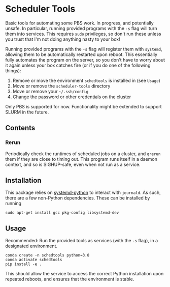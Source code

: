 # Scheduler Tools

Basic tools for automating some PBS work. In progress, and potentially unsafe. In particular, running provided 
programs with the `-s` flag will turn them into services. This requires `sudo` privileges, so don't run these unless
you trust that I'm not doing anything nasty to your box!

Running provided programs with the `-s` flag will register them with `systemd`, allowing them to be automatically 
restarted upon reboot. This essentially fully automates the program on the server, so you don't have to worry about 
it again unless your box catches fire (or if you do one of the following things):

1. Remove or move the environment `schedtools` is installed in (see `Usage`)
2. Move or remove the `scheduler-tools` directory
3. Move or remove your `~/.ssh/config`
4. Change the password or other credentials on the cluster

Only PBS is supported for now. Functionality might be extended to support SLURM in the future.

## Contents

### Rerun

Periodically check the runtimes of scheduled jobs on a cluster, and `qrerun` them if they are close to timing out.
This program runs itself in a daemon context, and so is SIGHUP-safe, even when not run as a service.

## Installation

This package relies on [systemd-python](https://pypi.org/project/systemd-python/) to interact with `journald`. As such,
there are a few non-Python dependencies. These can be installed by running

```
sudo apt-get install gcc pkg-config libsystemd-dev
```

## Usage

Recommended: Run the provided tools as services (with the `-s` flag), in a designated environment.

```
conda create -n schedtools python=3.8
conda activate schedtools
pip install -e .
```

This should allow the service to access the correct Python installation upon repeated reboots, and ensures that
the environment is stable.